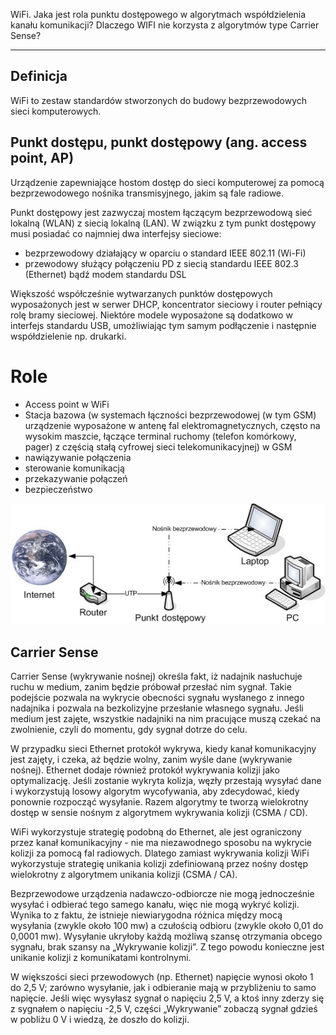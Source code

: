 WiFi. Jaka jest rola punktu dostępowego w algorytmach współdzielenia
kanału komunikacji? Dlaczego WIFI nie korzysta z algorytmów type Carrier Sense?

---

## Definicja

WiFi to zestaw standardów stworzonych do budowy bezprzewodowych sieci komputerowych.

## Punkt dostępu, punkt dostępowy (ang. access point, AP) 
Urządzenie zapewniające hostom dostęp do sieci komputerowej za pomocą bezprzewodowego nośnika transmisyjnego, jakim są fale radiowe.

Punkt dostępowy jest zazwyczaj mostem łączącym bezprzewodową sieć lokalną (WLAN) z siecią lokalną (LAN). W związku z tym punkt dostępowy musi posiadać co najmniej dwa interfejsy sieciowe:

* bezprzewodowy działający w oparciu o standard IEEE 802.11 (Wi-Fi)
* przewodowy służący połączeniu PD z siecią standardu IEEE 802.3 (Ethernet) bądź modem standardu DSL

Większość współcześnie wytwarzanych punktów dostępowych wyposażonych jest w serwer DHCP, koncentrator sieciowy i router pełniący rolę bramy sieciowej. Niektóre modele wyposażone są dodatkowo w interfejs standardu USB, umożliwiając tym samym podłączenie i następnie współdzielenie np. drukarki.

# Role
* Access point w WiFi
* Stacja bazowa (w systemach łączności bezprzewodowej (w tym GSM) urządzenie wyposażone w antenę fal elektromagnetycznych, często na wysokim maszcie, łączące terminal ruchomy (telefon komórkowy, pager) z częścią stałą cyfrowej sieci telekomunikacyjnej) w GSM
* nawiązywanie połączenia
* sterowanie komunikacją
* przekazywanie połączeń
* bezpieczeństwo

![](../../resources/III.4.2WiFi.jpg)

## Carrier Sense
Carrier Sense (wykrywanie nośnej) określa fakt, iż nadajnik nasłuchuje ruchu w medium, zanim będzie próbował przesłać nim sygnał. Takie podejście pozwala na wykrycie obecności sygnału wysłanego z innego nadajnika i pozwala na bezkolizyjne przesłanie własnego sygnału. Jeśli medium jest zajęte, wszystkie nadajniki na nim pracujące muszą czekać na zwolnienie, czyli do momentu, gdy sygnał dotrze do celu.

W przypadku sieci Ethernet protokół wykrywa, kiedy kanał komunikacyjny jest zajęty, i czeka, aż będzie wolny, zanim wyśle dane (wykrywanie nośnej). Ethernet dodaje również protokół wykrywania kolizji jako optymalizację. Jeśli zostanie wykryta kolizja, węzły przestają wysyłać dane i wykorzystują losowy algorytm wycofywania, aby zdecydować, kiedy ponownie rozpocząć wysyłanie. Razem algorytmy te tworzą wielokrotny dostęp w sensie nośnym z algorytmem wykrywania kolizji (CSMA / CD).

WiFi wykorzystuje strategię podobną do Ethernet, ale jest ograniczony przez kanał komunikacyjny - nie ma niezawodnego sposobu na wykrycie kolizji za pomocą fal radiowych. Dlatego zamiast wykrywania kolizji WiFi wykorzystuje strategię unikania kolizji zdefiniowaną przez nośny dostęp wielokrotny z algorytmem unikania kolizji (CSMA / CA).

Bezprzewodowe urządzenia nadawczo-odbiorcze nie mogą jednocześnie wysyłać i odbierać tego samego kanału, więc nie mogą wykryć kolizji. Wynika to z faktu, że istnieje niewiarygodna różnica między mocą wysyłania (zwykle około 100 mw) a czułością odbioru (zwykle około 0,01 do 0,0001 mw). Wysyłanie ukryłoby każdą możliwą szansę otrzymania obcego sygnału, brak szansy na „Wykrywanie kolizji”. Z tego powodu konieczne jest unikanie kolizji z komunikatami kontrolnymi.

W większości sieci przewodowych (np. Ethernet) napięcie wynosi około 1 do 2,5 V; zarówno wysyłanie, jak i odbieranie mają w przybliżeniu to samo napięcie. Jeśli więc wysyłasz sygnał o napięciu 2,5 V, a ktoś inny zderzy się z sygnałem o napięciu -2,5 V, części „Wykrywanie” zobaczą sygnał gdzieś w pobliżu 0 V i wiedzą, że doszło do kolizji.
